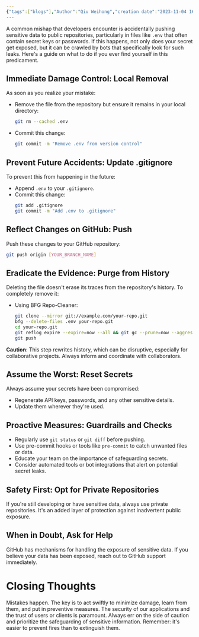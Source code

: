 ```yaml
---
{"tags":["blogs"],"Author":"Qiu Weihong","creation date":"2023-11-04 16:40","modification date":"Saturday 4th November 2023 16:40:07","publish":null,"priority":null,"topics":["Tips and Tricks"],"banner":null,"dg-publish":true,"permalink":"/blogs/tips-and-tricks/the-perils-of-accidentally-committing-env-files-to-git-hub-and-how-to-fix-it/","dgPassFrontmatter":true,"created":"2023-11-04T16:40:07.000+08:00","updated":"2023-11-08T09:55:02.000+08:00"}
---
```



A common mishap that developers encounter is accidentally pushing sensitive data to public repositories, particularly in files like `.env` that often contain secret keys or passwords. If this happens, not only does your secret get exposed, but it can be crawled by bots that specifically look for such leaks. Here's a guide on what to do if you ever find yourself in this predicament.

## **Immediate Damage Control: Local Removal**

As soon as you realize your mistake:

- Remove the file from the repository but ensure it remains in your local directory:
  ```bash
  git rm --cached .env
  ```
- Commit this change:
  ```bash
  git commit -m "Remove .env from version control"
  ```

## **Prevent Future Accidents: Update .gitignore**

To prevent this from happening in the future:

- Append `.env` to your `.gitignore`.
- Commit this change:
  ```bash
  git add .gitignore
  git commit -m "Add .env to .gitignore"
  ```

## **Reflect Changes on GitHub: Push**

Push these changes to your GitHub repository:
```bash
git push origin [YOUR_BRANCH_NAME]
```

## **Eradicate the Evidence: Purge from History**

Deleting the file doesn't erase its traces from the repository's history. To completely remove it:

- Using BFG Repo-Cleaner:
  ```bash
  git clone --mirror git://example.com/your-repo.git
  bfg --delete-files .env your-repo.git
  cd your-repo.git
  git reflog expire --expire=now --all && git gc --prune=now --aggressive
  git push
  ```

**Caution**: This step rewrites history, which can be disruptive, especially for collaborative projects. Always inform and coordinate with collaborators.

## **Assume the Worst: Reset Secrets**

Always assume your secrets have been compromised:

- Regenerate API keys, passwords, and any other sensitive details.
- Update them wherever they're used.

## **Proactive Measures: Guardrails and Checks**

- Regularly use `git status` or `git diff` before pushing.
- Use pre-commit hooks or tools like `pre-commit` to catch unwanted files or data.
- Educate your team on the importance of safeguarding secrets.
- Consider automated tools or bot integrations that alert on potential secret leaks.

## **Safety First: Opt for Private Repositories**

If you're still developing or have sensitive data, always use private repositories. It's an added layer of protection against inadvertent public exposure.

## **When in Doubt, Ask for Help**

GitHub has mechanisms for handling the exposure of sensitive data. If you believe your data has been exposed, reach out to GitHub support immediately.

# **Closing Thoughts**

Mistakes happen. The key is to act swiftly to minimize damage, learn from them, and put in preventive measures. The security of our applications and the trust of users or clients is paramount. Always err on the side of caution and prioritize the safeguarding of sensitive information. Remember: it's easier to prevent fires than to extinguish them.
